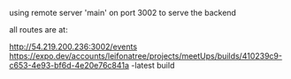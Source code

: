 using remote server 'main' on port 3002 to serve the backend

all routes are at:

http://54.219.200.236:3002/events
https://expo.dev/accounts/leifonatree/projects/meetUps/builds/410239c9-c653-4e93-bf6d-4e20e76c841a  -latest build